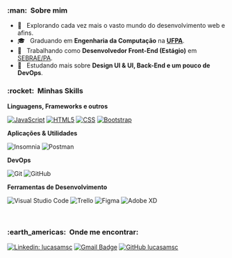 <h3> :man: &nbsp;Sobre mim </h3>

- 🤔 &nbsp; Explorando cada vez mais o vasto mundo do desenvolvimento web e afins.
- 🎓 &nbsp; Graduando em **Engenharia da Computação** na <a href="https://portal.ufpa.br/">**UFPA**</a>.
- 💼 &nbsp; Trabalhando como **Desenvolvedor Front-End (Estágio)** em <a href="https://www.sebrae.com.br/sites/PortalSebrae/ufs/pa?codUf=15">SEBRAE/PA</a>.
- 🌱 &nbsp; Estudando mais sobre **Design UI & UI, Back-End e um pouco de DevOps**.

<h3> :rocket: &nbsp;Minhas Skills </h3>

**Linguagens, Frameworks e outros**

  [![JavaScript](https://img.shields.io/badge/JavaScript-F7DF1E?style=for-the-badge&logo=javascript&logoColor=black)](https://developer.mozilla.org/pt-BR/docs/Web/JavaScript)
  [![HTML5](https://img.shields.io/badge/HTML5-E34F26?style=for-the-badge&logo=html5&logoColor=white)](https://developer.mozilla.org/pt-BR/docs/Web/HTML)
  [![CSS](https://img.shields.io/badge/CSS3-1572B6?style=for-the-badge&logo=css3&logoColor=white)](https://developer.mozilla.org/pt-BR/docs/Web/CSS)
  [![Bootstrap](https://img.shields.io/badge/Bootstrap-563D7C?style=for-the-badge&logo=bootstrap&logoColor=white)](https://getbootstrap.com.br/)

**Aplicações & Utilidades**

  ![Insomnia](https://img.shields.io/badge/-Insomnia-4000BF?style=for-the-badge&logo=insomnia)
  ![Postman](https://img.shields.io/badge/-Postman-FF6C37?style=for-the-badge&logo=postman&logoColor=white)

**DevOps**

  ![Git](https://img.shields.io/badge/-Git-2E2C1E?style=for-the-badge&logo=git&logoColor=EB7655)
  ![GitHub](https://img.shields.io/badge/GitHub-100000?style=for-the-badge&logo=github&logoColor=white)

**Ferramentas de Desenvolvimento**

  ![Visual Studio Code](https://img.shields.io/badge/-Visual%20Studio%20Code-2C2C32?style=for-the-badge&logo=visual-studio-code&logoColor=23A8F2)
  ![Trello](https://img.shields.io/badge/-Trello-FEFDFF?style=for-the-badge&logo=trello&logoColor=095ED8)
  ![Figma](https://img.shields.io/badge/-Figma-333333?style=for-the-badge&logo=figma&logoColor=007ACC)
  ![Adobe XD](https://img.shields.io/badge/-Adobe%20XD-333333?style=for-the-badge&logo=adobe-xd&logoColor=007ACC)

<br/>

<h3> :earth_americas: &nbsp;Onde me encontrar: </h3> 

[![Linkedin: lucasamsc](https://img.shields.io/badge/-lucasamsc-0077B5?style=for-the-badge&logo=Linkedin&logoColor=white&link=https://www.linkedin.com/in/lucasamsc/)](https://www.linkedin.com/in/lucasamsc/)
[![Gmail Badge](https://img.shields.io/badge/-lucasam.sc@gmail.com-D14836?style=for-the-badge&logo=gmail&logoColor=white&link=mailto:lucasam.sc@gmail.com)](mailto:lucasam.sc@gmail.com)
[![GitHub lucasamsc]( https://img.shields.io/github/followers/lucasamsc?label=follow&logo=github&logoColor=white&style=for-the-badge)](https://github.com/lucasamsc)

